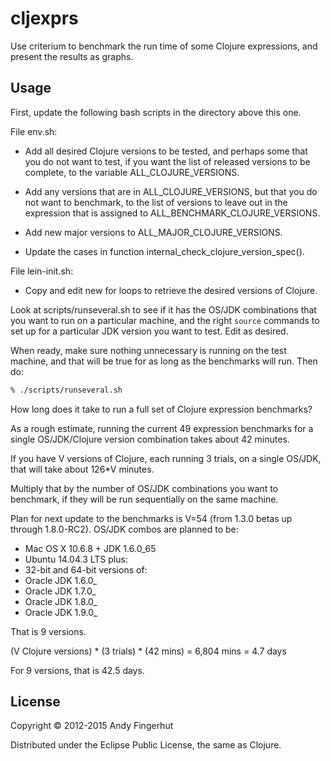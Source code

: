 # cljexprs

Use criterium to benchmark the run time of some Clojure expressions,
and present the results as graphs.


## Usage

First, update the following bash scripts in the directory above this
one.

File env.sh:

* Add all desired Clojure versions to be tested, and perhaps some that
  you do not want to test, if you want the list of released versions
  to be complete, to the variable ALL_CLOJURE_VERSIONS.

* Add any versions that are in ALL_CLOJURE_VERSIONS, but that you do
  not want to benchmark, to the list of versions to leave out in the
  expression that is assigned to ALL_BENCHMARK_CLOJURE_VERSIONS.

* Add new major versions to ALL_MAJOR_CLOJURE_VERSIONS.

* Update the cases in function internal_check_clojure_version_spec().

File lein-init.sh:

* Copy and edit new for loops to retrieve the desired versions of
  Clojure.

Look at scripts/runseveral.sh to see if it has the OS/JDK combinations
that you want to run on a particular machine, and the right `source`
commands to set up for a particular JDK version you want to test.
Edit as desired.

When ready, make sure nothing unnecessary is running on the test
machine, and that will be true for as long as the benchmarks will run.
Then do:

```bash
% ./scripts/runseveral.sh
```


How long does it take to run a full set of Clojure expression
benchmarks?

As a rough estimate, running the current 49 expression benchmarks for
a single OS/JDK/Clojure version combination takes about 42 minutes.

If you have V versions of Clojure, each running 3 trials, on a single
OS/JDK, that will take about 126*V minutes.

Multiply that by the number of OS/JDK combinations you want to
benchmark, if they will be run sequentially on the same machine.

Plan for next update to the benchmarks is V=54 (from 1.3.0 betas up
through 1.8.0-RC2).  OS/JDK combos are planned to be:

* Mac OS X 10.6.8 + JDK 1.6.0_65
* Ubuntu 14.04.3 LTS plus:
 * 32-bit and 64-bit versions of:
  * Oracle JDK 1.6.0_<something>
  * Oracle JDK 1.7.0_<something>
  * Oracle JDK 1.8.0_<something>
  * Oracle JDK 1.9.0_<something>

That is 9 versions.

(V Clojure versions) * (3 trials) * (42 mins) = 6,804 mins = 4.7 days

For 9 versions, that is 42.5 days.


## License

Copyright © 2012-2015 Andy Fingerhut

Distributed under the Eclipse Public License, the same as Clojure.
